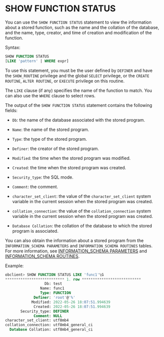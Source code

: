 # SHOW FUNCTION STATUS

You can use the `SHOW FUNCTION STATUS` statement to view the information about a stored function, such as the name and the collation of the database, and the name, type, creator, and time of creation and modification of the function.

Syntax:

```sql
SHOW FUNCTION STATUS
[LIKE 'pattern' | WHERE expr]
```


To use this statement, you must be the user defined by `DEFINER` and have the `SHOW_ROUTINE` privilege and the global `SELECT` privilege, or the `CREATE ROUTINE`, `ALTER ROUTINE`, or `EXECUTE` privilege on this routine.

The `LIKE` clause (if any) specifies the name of the function to match. You can also use the `WHERE` clause to select rows.

The output of the `SHOW FUNCTION STATUS` statement contains the following fields:

* `Db`: the name of the database associated with the stored program.

* `Name`: the name of the stored program.

* `Type`: the type of the stored program.

* `Definer`: the creator of the stored program.

* `Modified`: the time when the stored program was modified.

* `Created`: the time when the stored program was created.

* `Security_type`: the SQL mode.

* `Comment`: the comment.

* `character_set_client`: the value of the `character_set_client` system variable in the current session when the stored program was created.

* `collation_connection`: the value of the `collation_connection` system variable in the current session when the stored program was created.

* `Database Collation`: the collation of the database to which the stored program is associated.



You can also obtain the information about a stored program from the `INFORMATION_SCHEMA PARAMETERS` and `INFORMATION_SCHEMA ROUTINES` tables. For more information, see [INFORMATION_SCHEMA PARAMETERS](../800.information-schema-dictionary-view-mysql/100.information-schema-parameters-mysql.md) and [INFORMATION_SCHEMA ROUTINES](../800.information-schema-dictionary-view-mysql/200.information-schema-routines-mysql.md).

Example:

```sql
obclient> SHOW FUNCTION STATUS LIKE 'func1'\G
*************************** 1. row ***************************
                  Db: test
                Name: func1
                Type: FUNCTION
             Definer: 'root'@'%'
            Modified: 2022-05-26 18:07:51.994639
             Created: 2022-05-26 18:07:51.994639
       Security_type: DEFINER
             Comment: NULL
character_set_client: utf8mb4
collation_connection: utf8mb4_general_ci
  Database Collation: utf8mb4_general_ci
```
